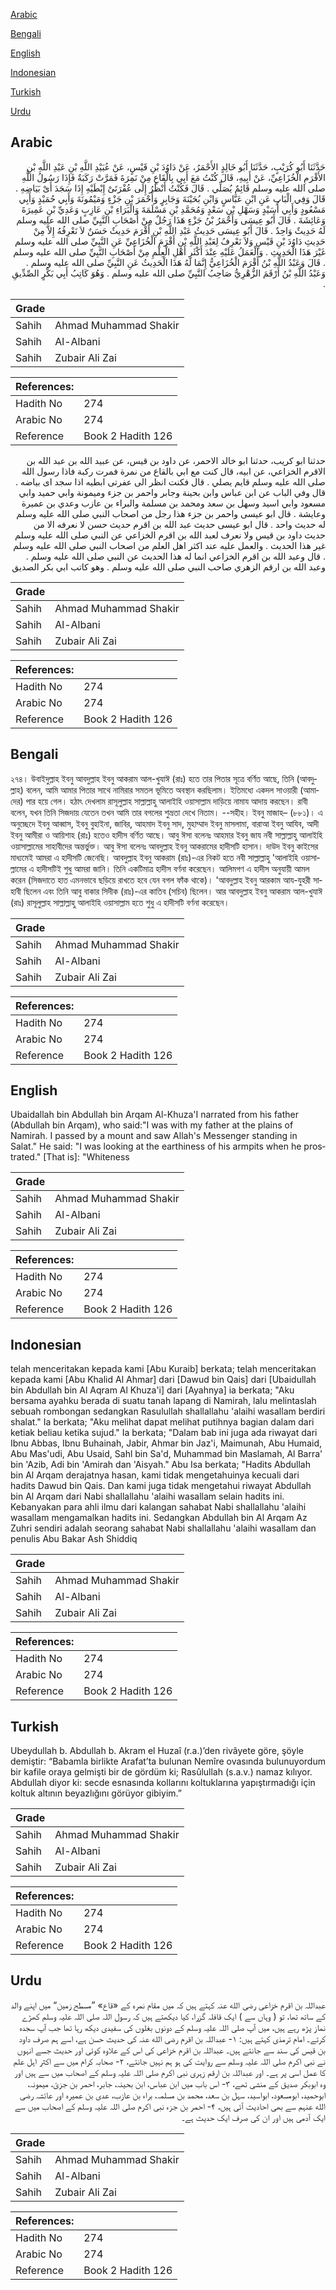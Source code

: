 [Arabic](#arabic)

[Bengali](#bengali)

[English](#english)

[Indonesian](#indonesian)

[Turkish](#turkish)

[Urdu](#urdu)

## Arabic


<div dir="rtl" lang="ar" style={{fontSize:'larger',backgroundColor:'#f8f9fa',padding:20}}>
حَدَّثَنَا أَبُو كُرَيْبٍ، حَدَّثَنَا أَبُو خَالِدٍ الأَحْمَرُ، عَنْ دَاوُدَ بْنِ قَيْسٍ، عَنْ عُبَيْدِ اللَّهِ بْنِ عَبْدِ اللَّهِ بْنِ الأَقْرَمِ الْخُزَاعِيِّ، عَنْ أَبِيهِ، قَالَ كُنْتُ مَعَ أَبِي بِالْقَاعِ مِنْ نَمِرَةَ فَمَرَّتْ رَكَبَةٌ فَإِذَا رَسُولُ اللَّهِ صلى الله عليه وسلم قَائِمٌ يُصَلِّي ‏.‏ قَالَ فَكُنْتُ أَنْظُرُ إِلَى عُفْرَتَىْ إِبْطَيْهِ إِذَا سَجَدَ أَىْ بَيَاضِهِ ‏.‏ قَالَ وَفِي الْبَابِ عَنِ ابْنِ عَبَّاسٍ وَابْنِ بُحَيْنَةَ وَجَابِرٍ وَأَحْمَرَ بْنِ جَزْءٍ وَمَيْمُونَةَ وَأَبِي حُمَيْدٍ وَأَبِي مَسْعُودٍ وَأَبِي أُسَيْدٍ وَسَهْلِ بْنِ سَعْدٍ وَمُحَمَّدِ بْنِ مَسْلَمَةَ وَالْبَرَاءِ بْنِ عَازِبٍ وَعَدِيِّ بْنِ عَمِيرَةَ وَعَائِشَةَ ‏.‏ قَالَ أَبُو عِيسَى وَأَحْمَرُ بْنُ جَزْءٍ هَذَا رَجُلٌ مِنْ أَصْحَابِ النَّبِيِّ صلى الله عليه وسلم لَهُ حَدِيثٌ وَاحِدٌ ‏.‏ قَالَ أَبُو عِيسَى حَدِيثُ عَبْدِ اللَّهِ بْنِ أَقْرَمَ حَدِيثٌ حَسَنٌ لاَ نَعْرِفُهُ إِلاَّ مِنْ حَدِيثِ دَاوُدَ بْنِ قَيْسٍ وَلاَ نَعْرِفُ لِعَبْدِ اللَّهِ بْنِ أَقْرَمَ الْخُزَاعِيِّ عَنِ النَّبِيِّ صلى الله عليه وسلم غَيْرَ هَذَا الْحَدِيثِ ‏.‏ وَالْعَمَلُ عَلَيْهِ عِنْدَ أَكْثَرِ أَهْلِ الْعِلْمِ مِنْ أَصْحَابِ النَّبِيِّ صلى الله عليه وسلم ‏.‏ قَالَ وَعَبْدُ اللَّهِ بْنُ أَقْرَمَ الْخُزَاعِيُّ إِنَّمَا لَهُ هَذَا الْحَدِيثُ عَنِ النَّبِيِّ صلى الله عليه وسلم ‏.‏ وَعَبْدُ اللَّهِ بْنُ أَرْقَمَ الزُّهْرِيُّ صَاحِبُ النَّبِيِّ صلى الله عليه وسلم ‏.‏ وَهُوَ كَاتِبُ أَبِي بَكْرٍ الصِّدِّيقِ ‏.‏
</div>
<div style={{backgroundColor:'#f8f9fa',padding:20, marginBottom: 10}}><table> <thead> <tr> <th>Grade</th> <th></th> </tr> </thead> <tbody> <tr><td>Sahih</td><td>Ahmad Muhammad Shakir</td></tr><tr><td>Sahih</td><td>Al-Albani</td></tr><tr><td>Sahih</td><td>Zubair Ali Zai</td></tr></tbody></table><table> <thead> <tr> <th>References:</th> <th></th> </tr> </thead> <tbody><tr><td>Hadith No</td><td>274</td></tr><tr><td>Arabic No</td><td>274</td></tr><tr><td>Reference</td><td>Book 2 Hadith 126</td></tr></tbody></table></div>


<div dir="rtl" lang="ar" style={{fontSize:'larger',backgroundColor:'#f8f9fa',padding:20}}>
حدثنا ابو كريب، حدثنا ابو خالد الاحمر، عن داود بن قيس، عن عبيد الله بن عبد الله بن الاقرم الخزاعي، عن ابيه، قال كنت مع ابي بالقاع من نمرة فمرت ركبة فاذا رسول الله صلى الله عليه وسلم قايم يصلي . قال فكنت انظر الى عفرتى ابطيه اذا سجد اى بياضه . قال وفي الباب عن ابن عباس وابن بحينة وجابر واحمر بن جزء وميمونة وابي حميد وابي مسعود وابي اسيد وسهل بن سعد ومحمد بن مسلمة والبراء بن عازب وعدي بن عميرة وعايشة . قال ابو عيسى واحمر بن جزء هذا رجل من اصحاب النبي صلى الله عليه وسلم له حديث واحد . قال ابو عيسى حديث عبد الله بن اقرم حديث حسن لا نعرفه الا من حديث داود بن قيس ولا نعرف لعبد الله بن اقرم الخزاعي عن النبي صلى الله عليه وسلم غير هذا الحديث . والعمل عليه عند اكثر اهل العلم من اصحاب النبي صلى الله عليه وسلم . قال وعبد الله بن اقرم الخزاعي انما له هذا الحديث عن النبي صلى الله عليه وسلم . وعبد الله بن ارقم الزهري صاحب النبي صلى الله عليه وسلم . وهو كاتب ابي بكر الصديق
</div>
<div style={{backgroundColor:'#f8f9fa',padding:20, marginBottom: 10}}><table> <thead> <tr> <th>Grade</th> <th></th> </tr> </thead> <tbody> <tr><td>Sahih</td><td>Ahmad Muhammad Shakir</td></tr><tr><td>Sahih</td><td>Al-Albani</td></tr><tr><td>Sahih</td><td>Zubair Ali Zai</td></tr></tbody></table><table> <thead> <tr> <th>References:</th> <th></th> </tr> </thead> <tbody><tr><td>Hadith No</td><td>274</td></tr><tr><td>Arabic No</td><td>274</td></tr><tr><td>Reference</td><td>Book 2 Hadith 126</td></tr></tbody></table></div>

## Bengali


<div dir="ltr" lang="bn" style={{fontSize:'larger',backgroundColor:'#f8f9fa',padding:20}}>
২৭৪। উবাইদুল্লাহ ইবনু আবদুল্লাহ ইবনু আকরাম আল-খুযাঈ (রাঃ) হতে তার পিতার সূত্রে বর্ণিত আছে, তিনি (আবদুল্লাহ) বলেন, আমি আমার পিতার সাথে নামিরার সমতল ভূমিতে অবস্থান করছিলাম। ইতিমধ্যে একদল সাওয়ারী (আমাদের) পার হয়ে গেল। হঠাৎ দেখলাম রাসূলুল্লাহ সাল্লাল্লাহু আলাইহি ওয়াসাল্লাম দাড়িয়ে নামায আদায় করছেন। রাবী বলেন, যখন তিনি সিজদায় যেতেন তখন আমি তার বগলের শুভ্রতা দেখে নিতাম। --সহীহ। ইবনু মাজাহ– (৮৮১)। এ অনুচ্ছেদে ইবনু আব্বাস, ইবনু বুহাইনা, জাবির, আহমাদ ইবনু সাদ, মুহাম্মাদ ইবনু মাসলামা, বারাআ ইবনু আযিব, আদী ইবনু আমীরা ও আয়িশাহ (রাঃ) হতেও হাদীস বর্ণিত আছে। আবু ঈসা বলেনঃ আহমার ইবনু জায নবী সাল্লাল্লাহু আলাইহি ওয়াসাল্লামের সাহাবীদের অন্তর্ভুক্ত। আবু ঈসা বলেনঃ আবদুল্লাহ ইবনু আকরামের হাদীসটি হাসান। দাউদ ইবনু কাইসের মাধ্যমেই আমরা এ হাদীসটি জেনেছি। আবদুল্লাহ ইবনু আকরাম (রাঃ)-এর নিকট হতে নবী সাল্লাল্লাহু 'আলাইহি ওয়াসাল্লামের এ হাদীসটিই শুধু আমরা জানি। তিনি একটিমাত্র হাদীস বর্ণনা করেছেন। আলিমগণ এ হাদীস অনুযায়ী আমল করেন (সিজদাতে হাত এমনভাবে ছড়িয়ে রাখতে হবে যেন বগল ফাঁক থাকে)। 'আবদুল্লাহ ইবনু আরকাম আয-যুহরী সাহাবী ছিলেন এবং তিনি আবু বাকার সিদীক (রাঃ)-এর কাতিব (সচিব) ছিলেন। আর আবদুল্লাহ ইবনু আকরাম আল-খুযাঈ (রাঃ) রাসূলুল্লাহ সাল্লাল্লাহু আলাইহি ওয়াসাল্লাম হতে শুধু এ হাদীসটি বর্ণনা করেছেন।
</div>
<div style={{backgroundColor:'#f8f9fa',padding:20, marginBottom: 10}}><table> <thead> <tr> <th>Grade</th> <th></th> </tr> </thead> <tbody> <tr><td>Sahih</td><td>Ahmad Muhammad Shakir</td></tr><tr><td>Sahih</td><td>Al-Albani</td></tr><tr><td>Sahih</td><td>Zubair Ali Zai</td></tr></tbody></table><table> <thead> <tr> <th>References:</th> <th></th> </tr> </thead> <tbody><tr><td>Hadith No</td><td>274</td></tr><tr><td>Arabic No</td><td>274</td></tr><tr><td>Reference</td><td>Book 2 Hadith 126</td></tr></tbody></table></div>

## English


<div dir="ltr" lang="en" style={{fontSize:'larger',backgroundColor:'#f8f9fa',padding:20}}>
Ubaidallah bin Abdullah bin Arqam Al-Khuza'I narrated from his father (Abdullah bin Arqam), who said:"I was with my father at the plains of Namirah. I passed by a mount and saw Allah's Messenger standing in Salat." He said: "I was looking at the earthiness of his armpits when he prostrated." [That is]: "Whiteness
</div>
<div style={{backgroundColor:'#f8f9fa',padding:20, marginBottom: 10}}><table> <thead> <tr> <th>Grade</th> <th></th> </tr> </thead> <tbody> <tr><td>Sahih</td><td>Ahmad Muhammad Shakir</td></tr><tr><td>Sahih</td><td>Al-Albani</td></tr><tr><td>Sahih</td><td>Zubair Ali Zai</td></tr></tbody></table><table> <thead> <tr> <th>References:</th> <th></th> </tr> </thead> <tbody><tr><td>Hadith No</td><td>274</td></tr><tr><td>Arabic No</td><td>274</td></tr><tr><td>Reference</td><td>Book 2 Hadith 126</td></tr></tbody></table></div>

## Indonesian


<div dir="ltr" lang="id" style={{fontSize:'larger',backgroundColor:'#f8f9fa',padding:20}}>
telah menceritakan kepada kami [Abu Kuraib] berkata; telah menceritakan kepada kami [Abu Khalid Al Ahmar] dari [Dawud bin Qais] dari [Ubaidullah bin Abdullah bin Al Aqram Al Khuza'i] dari [Ayahnya] ia berkata; "Aku bersama ayahku berada di suatu tanah lapang di Namirah, lalu melintaslah sebuah rombongan sedangkan Rasulullah shallallahu 'alaihi wasallam berdiri shalat." Ia berkata; "Aku melihat dapat melihat putihnya bagian dalam dari ketiak beliau ketika sujud." Ia berkata; "Dalam bab ini juga ada riwayat dari Ibnu Abbas, Ibnu Buhainah, Jabir, Ahmar bin Jaz'i, Maimunah, Abu Humaid, Abu Mas'udi, Abu Usaid, Sahl bin Sa'd, Muhammad bin Maslamah, Al Barra' bin 'Azib, Adi bin 'Amirah dan 'Aisyah." Abu Isa berkata; "Hadits Abdullah bin Al Arqam derajatnya hasan, kami tidak mengetahuinya kecuali dari hadits Dawud bin Qais. Dan kami juga tidak mengetahui riwayat Abdullah bin Al Arqam dari Nabi shallallahu 'alaihi wasallam selain hadits ini. Kebanyakan para ahli ilmu dari kalangan sahabat Nabi shallallahu 'alaihi wasallam mengamalkan hadits ini. Sedangkan Abdullah bin Al Arqam Az Zuhri sendiri adalah seorang sahabat Nabi shallallahu 'alaihi wasallam dan penulis Abu Bakar Ash Shiddiq
</div>
<div style={{backgroundColor:'#f8f9fa',padding:20, marginBottom: 10}}><table> <thead> <tr> <th>Grade</th> <th></th> </tr> </thead> <tbody> <tr><td>Sahih</td><td>Ahmad Muhammad Shakir</td></tr><tr><td>Sahih</td><td>Al-Albani</td></tr><tr><td>Sahih</td><td>Zubair Ali Zai</td></tr></tbody></table><table> <thead> <tr> <th>References:</th> <th></th> </tr> </thead> <tbody><tr><td>Hadith No</td><td>274</td></tr><tr><td>Arabic No</td><td>274</td></tr><tr><td>Reference</td><td>Book 2 Hadith 126</td></tr></tbody></table></div>

## Turkish


<div dir="ltr" lang="tr" style={{fontSize:'larger',backgroundColor:'#f8f9fa',padding:20}}>
Ubeydullah b. Abdullah b. Akram el Huzaî (r.a.)’den rivâyete göre, şöyle demiştir: “Babamla birlikte Arafat’ta bulunan Nemîre ovasında bulunuyordum bir kafile oraya gelmişti bir de gördüm ki; Rasûlullah (s.a.v.) namaz kılıyor. Abdullah diyor ki: secde esnasında kollarını koltuklarına yapıştırmadığı için koltuk altının beyazlığını görüyor gibiyim.”
</div>
<div style={{backgroundColor:'#f8f9fa',padding:20, marginBottom: 10}}><table> <thead> <tr> <th>Grade</th> <th></th> </tr> </thead> <tbody> <tr><td>Sahih</td><td>Ahmad Muhammad Shakir</td></tr><tr><td>Sahih</td><td>Al-Albani</td></tr><tr><td>Sahih</td><td>Zubair Ali Zai</td></tr></tbody></table><table> <thead> <tr> <th>References:</th> <th></th> </tr> </thead> <tbody><tr><td>Hadith No</td><td>274</td></tr><tr><td>Arabic No</td><td>274</td></tr><tr><td>Reference</td><td>Book 2 Hadith 126</td></tr></tbody></table></div>

## Urdu


<div dir="rtl" lang="ur" style={{fontSize:'larger',backgroundColor:'#f8f9fa',padding:20}}>
عبداللہ بن اقرم خزاعی رضی الله عنہ کہتے ہیں کہ میں مقام نمرہ کے «قاع» ”مسطح زمین“ میں اپنے والد کے ساتھ تھا، تو ( وہاں سے ) ایک قافلہ گزرا، کیا دیکھتے ہیں کہ رسول اللہ صلی اللہ علیہ وسلم کھڑے نماز پڑھ رہے ہیں، میں آپ صلی اللہ علیہ وسلم کے دونوں بغلوں کی سفیدی دیکھ رہا تھا جب آپ سجدہ کرتے۔ امام ترمذی کہتے ہیں: ۱- عبداللہ بن اقرم رضی الله عنہ کی حدیث حسن ہے، اسے ہم صرف داود بن قیس کی سند سے جانتے ہیں۔ عبداللہ بن اقرم خزاعی کی اس کے علاوہ کوئی اور حدیث جسے انہوں نے نبی اکرم صلی اللہ علیہ وسلم سے روایت کی ہو ہم نہیں جانتے، ۲- صحابہ کرام میں سے اکثر اہل علم کا عمل اسی پر ہے۔ اور عبداللہ بن ارقم زہری نبی اکرم صلی اللہ علیہ وسلم کے اصحاب میں سے ہیں اور وہ ابوبکر صدیق کے منشی تھے، ۳- اس باب میں ابن عباس، ابن بحینہ، جابر، احمر بن جزئ، میمونہ، ابوحمید، ابومسعود، ابواسید، سہل بن سعد، محمد بن مسلمہ، براء بن عازب، عدی بن عمیرہ اور عائشہ رضی الله عنہم سے بھی احادیث آئی ہیں، ۴- احمر بن جزء نبی اکرم صلی اللہ علیہ وسلم کے اصحاب میں سے ایک آدمی ہیں اور ان کی صرف ایک حدیث ہے۔
</div>
<div style={{backgroundColor:'#f8f9fa',padding:20, marginBottom: 10}}><table> <thead> <tr> <th>Grade</th> <th></th> </tr> </thead> <tbody> <tr><td>Sahih</td><td>Ahmad Muhammad Shakir</td></tr><tr><td>Sahih</td><td>Al-Albani</td></tr><tr><td>Sahih</td><td>Zubair Ali Zai</td></tr></tbody></table><table> <thead> <tr> <th>References:</th> <th></th> </tr> </thead> <tbody><tr><td>Hadith No</td><td>274</td></tr><tr><td>Arabic No</td><td>274</td></tr><tr><td>Reference</td><td>Book 2 Hadith 126</td></tr></tbody></table></div>